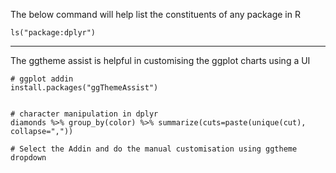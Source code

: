 
The below command will help list the constituents of any package in R

```{r}
ls("package:dplyr")
```

--------------------------------------------------------------------

The ggtheme assist is helpful in customising the ggplot charts using a UI

```{r}
# ggplot addin 
install.packages("ggThemeAssist")


# character manipulation in dplyr
diamonds %>% group_by(color) %>% summarize(cuts=paste(unique(cut), collapse=","))

# Select the Addin and do the manual customisation using ggtheme dropdown
```

